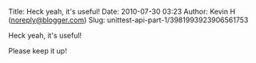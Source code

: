 Title: Heck yeah, it&#39;s useful!
Date: 2010-07-30 03:23
Author: Kevin H (noreply@blogger.com)
Slug: unittest-api-part-1/3981993923906561753

Heck yeah, it's useful!  
  
Please keep it up!

